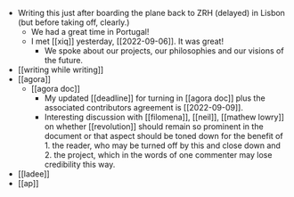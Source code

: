 - Writing this just after boarding the plane back to ZRH (delayed) in Lisbon (but before taking off, clearly.)
  - We had a great time in Portugal!
  - I met [[xiq]] yesterday, [[2022-09-06]]. It was great!
    - We spoke about our projects, our philosophies and our visions of the future.
- [[writing while writing]]
- [[agora]]
  - [[agora doc]]
    - My updated [[deadline]] for turning in [[agora doc]] plus the associated contributors agreement is [[2022-09-09]].
    - Interesting discussion with [[filomena]], [[neil]], [[mathew lowry]] on whether [[revolution]] should remain so prominent in the document or that aspect should be toned down for the benefit of 1. the reader, who may be turned off by this and close down and 2. the project, which in the words of one commenter may lose credibility this way.
- [[ladee]]
- [[ap]]
